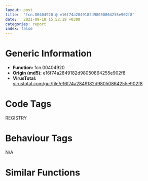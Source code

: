 ```yaml
---
layout: post
title:  "fcn.00404920 @ e16f74a2849182d98050864255e902f8"
date:   2021-09-10 15:52:19 +0300
categories: report
index: false
---
```


# Generic Information
- **Function:** fcn.00404920
- **Origin (md5):** e16f74a2849182d98050864255e902f8
- **VirusTotal:** [virustotal.com/gui/file/e16f74a2849182d98050864255e902f8][virustotal_ref]

# Code Tags
<span class="tag" id="REGISTRY">REGISTRY</span>


# Behaviour Tags
<span class="bhv-tag" id="na">N/A</span>

# Similar Functions
<script type="text/javascript" src="https://www.gstatic.com/charts/loader.js"></script>
<script type="text/javascript">

    google.charts.load('current', {'packages':['corechart']});
    google.charts.setOnLoadCallback(drawChart);

    function drawChart() {
    var data = new google.visualization.DataTable();
        data.addColumn('number', 'X');
        data.addColumn('number', 'Y');
        data.addColumn({type: 'string', role: 'tooltip', 'p': {'html': true}});
        data.addColumn({'type': 'string', 'role': 'style'});
        
        data.addRows([
    [43.07633972167969, 240.36685180664062, '<b><a href="/report/fcn.00404920@e16f74a2849182d98050864255e902f8">fcn.00404920</a><br>@e16f74a2849182d98050864255e902f8</b><br>push ebp<br>mov ebp, esp<br>cmp dword[ebp+0x10], 0<br>jne 0x40492e<br>push 0xd<br>pop eax<br>jmp 0x404951<br>push dword[ebp+0x10]<br>call dword[sym.imp.KERNEL32.dll_lstrlenW]<br>lea eax, [eax+eax+2]<br>push eax<br>push dword[ebp+0x10]<br>mov eax, dword[ebp+8]<br>push 1<br>push 0<br>push dword[ebp+0xc]<br>push dword[eax]<br>call dword[sym.imp.ADVAPI32.dll_RegSetValueExW]<br>pop ebp<br>ret 0xc<br><eoc> ', 'point { fill-color: #e0440e; }'],
[-66.7502670288086, -107.44371032714844, '<b><a href="/report/fcn.0040493a@9571c7458fae91969aaed3955e433f49">fcn.0040493a</a><br>@9571c7458fae91969aaed3955e433f49</b><br>push ebp<br>mov ebp, esp<br>cmp dword[ebp+0x10], 0<br>jne 0x404948<br>push 0xd<br>pop eax<br>jmp 0x40496b<br>push dword[ebp+0x10]<br>call dword[sym.imp.KERNEL32.dll_lstrlenW]<br>lea eax, [eax+eax+2]<br>push eax<br>push dword[ebp+0x10]<br>mov eax, dword[ebp+8]<br>push 1<br>push 0<br>push dword[ebp+0xc]<br>push dword[eax]<br>call dword[sym.imp.ADVAPI32.dll_RegSetValueExW]<br>pop ebp<br>ret 0xc<br><eoc> ', 'null'],
[45.64158248901367, -83.16035461425781, '<b><a href="/report/fcn.0040493a@6e426bd8e348fab7a17ba317fb0f2d87">fcn.0040493a</a><br>@6e426bd8e348fab7a17ba317fb0f2d87</b><br>push ebp<br>mov ebp, esp<br>cmp dword[ebp+0x10], 0<br>jne 0x404948<br>push 0xd<br>pop eax<br>jmp 0x40496b<br>push dword[ebp+0x10]<br>call dword[sym.imp.KERNEL32.dll_lstrlenW]<br>lea eax, [eax+eax+2]<br>push eax<br>push dword[ebp+0x10]<br>mov eax, dword[ebp+8]<br>push 1<br>push 0<br>push dword[ebp+0xc]<br>push dword[eax]<br>call dword[sym.imp.ADVAPI32.dll_RegSetValueExW]<br>pop ebp<br>ret 0xc<br><eoc> ', 'null'],
[175.15646362304688, -68.46448516845703, '<b><a href="/report/fcn.0040493a@a314f14b11fc4f772a3e30c11b5cb1d4">fcn.0040493a</a><br>@a314f14b11fc4f772a3e30c11b5cb1d4</b><br>push ebp<br>mov ebp, esp<br>cmp dword[ebp+0x10], 0<br>jne 0x404948<br>push 0xd<br>pop eax<br>jmp 0x40496b<br>push dword[ebp+0x10]<br>call dword[sym.imp.KERNEL32.dll_lstrlenW]<br>lea eax, [eax+eax+2]<br>push eax<br>push dword[ebp+0x10]<br>mov eax, dword[ebp+8]<br>push 1<br>push 0<br>push dword[ebp+0xc]<br>push dword[eax]<br>call dword[sym.imp.ADVAPI32.dll_RegSetValueExW]<br>pop ebp<br>ret 0xc<br><eoc> ', 'null'],
[-248.9760284423828, 43.67353820800781, '<b><a href="/report/fcn.00404c5f@505be53c36227b94e2fcc406f247f6e5">fcn.00404c5f</a><br>@505be53c36227b94e2fcc406f247f6e5</b><br>push ebp<br>mov ebp, esp<br>cmp dword[ebp+0x10], 0<br>jne 0x404c6d<br>push 0xd<br>pop eax<br>jmp 0x404c90<br>push dword[ebp+0x10]<br>call dword[sym.imp.KERNEL32.dll_lstrlenW]<br>lea eax, [eax+eax+2]<br>push eax<br>push dword[ebp+0x10]<br>mov eax, dword[ebp+8]<br>push 1<br>push 0<br>push dword[ebp+0xc]<br>push dword[eax]<br>call dword[sym.imp.ADVAPI32.dll_RegSetValueExW]<br>pop ebp<br>ret 0xc<br><eoc> ', 'null'],
[-7.911989212036133, -218.893310546875, '<b><a href="/report/fcn.0040493a@3d7f25d788af3e7f7707a736ac852465">fcn.0040493a</a><br>@3d7f25d788af3e7f7707a736ac852465</b><br>push ebp<br>mov ebp, esp<br>cmp dword[ebp+0x10], 0<br>jne 0x404948<br>push 0xd<br>pop eax<br>jmp 0x40496b<br>push dword[ebp+0x10]<br>call dword[sym.imp.KERNEL32.dll_lstrlenW]<br>lea eax, [eax+eax+2]<br>push eax<br>push dword[ebp+0x10]<br>mov eax, dword[ebp+8]<br>push 1<br>push 0<br>push dword[ebp+0xc]<br>push dword[eax]<br>call dword[sym.imp.ADVAPI32.dll_RegSetValueExW]<br>pop ebp<br>ret 0xc<br><eoc> ', 'null'],
[119.32157897949219, -183.58934020996094, '<b><a href="/report/fcn.0040493a@c6d5547a6b11db0106596d8a93b709be">fcn.0040493a</a><br>@c6d5547a6b11db0106596d8a93b709be</b><br>push ebp<br>mov ebp, esp<br>cmp dword[ebp+0x10], 0<br>jne 0x404948<br>push 0xd<br>pop eax<br>jmp 0x40496b<br>push dword[ebp+0x10]<br>call dword[sym.imp.KERNEL32.dll_lstrlenW]<br>lea eax, [eax+eax+2]<br>push eax<br>push dword[ebp+0x10]<br>mov eax, dword[ebp+8]<br>push 1<br>push 0<br>push dword[ebp+0xc]<br>push dword[eax]<br>call dword[sym.imp.ADVAPI32.dll_RegSetValueExW]<br>pop ebp<br>ret 0xc<br><eoc> ', 'null'],
[-143.119873046875, -23.716270446777344, '<b><a href="/report/fcn.0040493a@e83552e81a6f265fd7baa50402d3d47d">fcn.0040493a</a><br>@e83552e81a6f265fd7baa50402d3d47d</b><br>push ebp<br>mov ebp, esp<br>cmp dword[ebp+0x10], 0<br>jne 0x404948<br>push 0xd<br>pop eax<br>jmp 0x40496b<br>push dword[ebp+0x10]<br>call dword[sym.imp.KERNEL32.dll_lstrlenW]<br>lea eax, [eax+eax+2]<br>push eax<br>push dword[ebp+0x10]<br>mov eax, dword[ebp+8]<br>push 1<br>push 0<br>push dword[ebp+0xc]<br>push dword[eax]<br>call dword[sym.imp.ADVAPI32.dll_RegSetValueExW]<br>pop ebp<br>ret 0xc<br><eoc> ', 'null'],
[213.61009216308594, 52.74626541137695, '<b><a href="/report/fcn.0040493a@44a756939733df3681808b122b91651f">fcn.0040493a</a><br>@44a756939733df3681808b122b91651f</b><br>push ebp<br>mov ebp, esp<br>cmp dword[ebp+0x10], 0<br>jne 0x404948<br>push 0xd<br>pop eax<br>jmp 0x40496b<br>push dword[ebp+0x10]<br>call dword[sym.imp.KERNEL32.dll_lstrlenW]<br>lea eax, [eax+eax+2]<br>push eax<br>push dword[ebp+0x10]<br>mov eax, dword[ebp+8]<br>push 1<br>push 0<br>push dword[ebp+0xc]<br>push dword[eax]<br>call dword[sym.imp.ADVAPI32.dll_RegSetValueExW]<br>pop ebp<br>ret 0xc<br><eoc> ', 'null'],
[-204.65350341796875, 170.15602111816406, '<b><a href="/report/fcn.00404c5f@96a869ae624ddb4834a1d5a829f85469">fcn.00404c5f</a><br>@96a869ae624ddb4834a1d5a829f85469</b><br>push ebp<br>mov ebp, esp<br>cmp dword[ebp+0x10], 0<br>jne 0x404c6d<br>push 0xd<br>pop eax<br>jmp 0x404c90<br>push dword[ebp+0x10]<br>call dword[sym.imp.KERNEL32.dll_lstrlenW]<br>lea eax, [eax+eax+2]<br>push eax<br>push dword[ebp+0x10]<br>mov eax, dword[ebp+8]<br>push 1<br>push 0<br>push dword[ebp+0xc]<br>push dword[eax]<br>call dword[sym.imp.ADVAPI32.dll_RegSetValueExW]<br>pop ebp<br>ret 0xc<br><eoc> ', 'null'],
[130.1823272705078, 148.75997924804688, '<b><a href="/report/fcn.0040493a@3aa98225e51cbcae2d334c8b6b4ed9fd">fcn.0040493a</a><br>@3aa98225e51cbcae2d334c8b6b4ed9fd</b><br>push ebp<br>mov ebp, esp<br>cmp dword[ebp+0x10], 0<br>jne 0x404948<br>push 0xd<br>pop eax<br>jmp 0x40496b<br>push dword[ebp+0x10]<br>call dword[sym.imp.KERNEL32.dll_lstrlenW]<br>lea eax, [eax+eax+2]<br>push eax<br>push dword[ebp+0x10]<br>mov eax, dword[ebp+8]<br>push 1<br>push 0<br>push dword[ebp+0xc]<br>push dword[eax]<br>call dword[sym.imp.ADVAPI32.dll_RegSetValueExW]<br>pop ebp<br>ret 0xc<br><eoc> ', 'null'],
[-239.79510498046875, -97.2524185180664, '<b><a href="/report/fcn.0040493a@e3d061f479f25b8f541d0905c967999c">fcn.0040493a</a><br>@e3d061f479f25b8f541d0905c967999c</b><br>push ebp<br>mov ebp, esp<br>cmp dword[ebp+0x10], 0<br>jne 0x404948<br>push 0xd<br>pop eax<br>jmp 0x40496b<br>push dword[ebp+0x10]<br>call dword[sym.imp.KERNEL32.dll_lstrlenW]<br>lea eax, [eax+eax+2]<br>push eax<br>push dword[ebp+0x10]<br>mov eax, dword[ebp+8]<br>push 1<br>push 0<br>push dword[ebp+0xc]<br>push dword[eax]<br>call dword[sym.imp.ADVAPI32.dll_RegSetValueExW]<br>pop ebp<br>ret 0xc<br><eoc> ', 'null'],
[2.8001959323883057, 115.76383209228516, '<b><a href="/report/fcn.0040493a@7307643b343733b7fbd7b4b4fb482515">fcn.0040493a</a><br>@7307643b343733b7fbd7b4b4fb482515</b><br>push ebp<br>mov ebp, esp<br>cmp dword[ebp+0x10], 0<br>jne 0x404948<br>push 0xd<br>pop eax<br>jmp 0x40496b<br>push dword[ebp+0x10]<br>call dword[sym.imp.KERNEL32.dll_lstrlenW]<br>lea eax, [eax+eax+2]<br>push eax<br>push dword[ebp+0x10]<br>mov eax, dword[ebp+8]<br>push 1<br>push 0<br>push dword[ebp+0xc]<br>push dword[eax]<br>call dword[sym.imp.ADVAPI32.dll_RegSetValueExW]<br>pop ebp<br>ret 0xc<br><eoc> ', 'null'],
[84.60023498535156, 28.49873924255371, '<b><a href="/report/fcn.00405b8f@f5b8476c36459986b226c45654aeb016">fcn.00405b8f</a><br>@f5b8476c36459986b226c45654aeb016</b><br>push ebp<br>mov ebp, esp<br>cmp dword[ebp+0x10], 0<br>jne 0x405b9d<br>push 0xd<br>pop eax<br>jmp 0x405bc0<br>push dword[ebp+0x10]<br>call dword[sym.imp.KERNEL32.dll_lstrlenW]<br>lea eax, [eax+eax+2]<br>push eax<br>push dword[ebp+0x10]<br>mov eax, dword[ebp+8]<br>push 1<br>push 0<br>push dword[ebp+0xc]<br>push dword[eax]<br>call dword[sym.imp.ADVAPI32.dll_RegSetValueExW]<br>pop ebp<br>ret 0xc<br><eoc> ', 'null'],
[-29.298200607299805, 5.206522464752197, '<b><a href="/report/fcn.00405208@20a93604f17ee6f3c2aa7b1f7a497fcf">fcn.00405208</a><br>@20a93604f17ee6f3c2aa7b1f7a497fcf</b><br>push ebp<br>mov ebp, esp<br>cmp dword[ebp+0x10], 0<br>jne 0x405216<br>push 0xd<br>pop eax<br>jmp 0x405239<br>push dword[ebp+0x10]<br>call dword[sym.imp.KERNEL32.dll_lstrlenW]<br>lea eax, [eax+eax+2]<br>push eax<br>push dword[ebp+0x10]<br>mov eax, dword[ebp+8]<br>push 1<br>push 0<br>push dword[ebp+0xc]<br>push dword[eax]<br>call dword[sym.imp.ADVAPI32.dll_RegSetValueExW]<br>pop ebp<br>ret 0xc<br><eoc> ', 'null'],
[-82.80508422851562, 214.8043212890625, '<b><a href="/report/fcn.0040493a@146b14fc12cf789043a79d4f548a23bf">fcn.0040493a</a><br>@146b14fc12cf789043a79d4f548a23bf</b><br>push ebp<br>mov ebp, esp<br>cmp dword[ebp+0x10], 0<br>jne 0x404948<br>push 0xd<br>pop eax<br>jmp 0x40496b<br>push dword[ebp+0x10]<br>call dword[sym.imp.KERNEL32.dll_lstrlenW]<br>lea eax, [eax+eax+2]<br>push eax<br>push dword[ebp+0x10]<br>mov eax, dword[ebp+8]<br>push 1<br>push 0<br>push dword[ebp+0xc]<br>push dword[eax]<br>call dword[sym.imp.ADVAPI32.dll_RegSetValueExW]<br>pop ebp<br>ret 0xc<br><eoc> ', 'null'],
[-147.83763122558594, -197.3299102783203, '<b><a href="/report/fcn.0040493a@b8b9cf6862b0d68d10750002e5baaf97">fcn.0040493a</a><br>@b8b9cf6862b0d68d10750002e5baaf97</b><br>push ebp<br>mov ebp, esp<br>cmp dword[ebp+0x10], 0<br>jne 0x404948<br>push 0xd<br>pop eax<br>jmp 0x40496b<br>push dword[ebp+0x10]<br>call dword[sym.imp.KERNEL32.dll_lstrlenW]<br>lea eax, [eax+eax+2]<br>push eax<br>push dword[ebp+0x10]<br>mov eax, dword[ebp+8]<br>push 1<br>push 0<br>push dword[ebp+0xc]<br>push dword[eax]<br>call dword[sym.imp.ADVAPI32.dll_RegSetValueExW]<br>pop ebp<br>ret 0xc<br><eoc> ', 'null'],
[-112.398193359375, 87.77708435058594, '<b><a href="/report/fcn.00404c5f@c077742bdc6d4f2c0ca7d0e2a6a94acf">fcn.00404c5f</a><br>@c077742bdc6d4f2c0ca7d0e2a6a94acf</b><br>push ebp<br>mov ebp, esp<br>cmp dword[ebp+0x10], 0<br>jne 0x404c6d<br>push 0xd<br>pop eax<br>jmp 0x404c90<br>push dword[ebp+0x10]<br>call dword[sym.imp.KERNEL32.dll_lstrlenW]<br>lea eax, [eax+eax+2]<br>push eax<br>push dword[ebp+0x10]<br>mov eax, dword[ebp+8]<br>push 1<br>push 0<br>push dword[ebp+0xc]<br>push dword[eax]<br>call dword[sym.imp.ADVAPI32.dll_RegSetValueExW]<br>pop ebp<br>ret 0xc<br><eoc> ', 'null'],

        ]);

    var options = {
        title: 'Similarity Plot',
        legend: 'none',
        colors: ['#dedbd9', '#e6693e', '#ec8f6e', '#f3b49f', '#f6c7b6'],
        tooltip: {isHtml: true, trigger: 'both'},
        explorer: {
        actions: ["dragToZoom", "rightClickToReset"],
        },
        chartArea: {
        width: '80%',
        height: '80%'
        },
        width: '100%',
        height: '100%'
    };

    var chart = new google.visualization.ScatterChart(document.getElementById('chart_div'));

    chart.draw(data, options);
    }
    
</script>


<div id="chart_div" style="width: 100%px; height: 100%;"></div>

# Disassembled Code
{% highlight nasm %}

push ebp
mov ebp, esp
cmp dword[ebp+0x10], 0
jne 0x40492e
push 0xd
pop eax
jmp 0x404951
push dword[ebp+0x10]
call dword[sym.imp.KERNEL32.dll_lstrlenW]
lea eax, [eax+eax+2]
push eax
push dword[ebp+0x10]
mov eax, dword[ebp+8]
push 1
push 0
push dword[ebp+0xc]
push dword[eax]
call dword[sym.imp.ADVAPI32.dll_RegSetValueExW]
pop ebp
ret 0xc

{% endhighlight %}

[virustotal_ref]: https://www.virustotal.com/gui/file/e16f74a2849182d98050864255e902f8